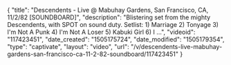 {
    "title": "Descendents - Live @ Mabuhay Gardens, San Francisco, CA, 11\/2\/82 [SOUNDBOARD]",
    "description": "Blistering set from the mighty Descendents, with SPOT on sound duty. Setlist: 1) Marriage 2) Tonyage 3) I'm Not A Punk 4) I'm Not A Loser 5) Kabuki Girl 6) I ...",
    "videoid": "117423451",
    "date_created": "1505175724",
    "date_modified": "1505179354",
    "type": "captivate",
    "layout": "video",
    "url": "\/v\/descendents-live-mabuhay-gardens-san-francisco-ca-11-2-82-soundboard\/117423451"
}